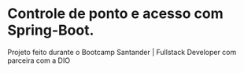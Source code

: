 # Controle de ponto e acesso com Spring-Boot.
Projeto feito durante o Bootcamp Santander  | Fullstack Developer com parceira com a DIO
